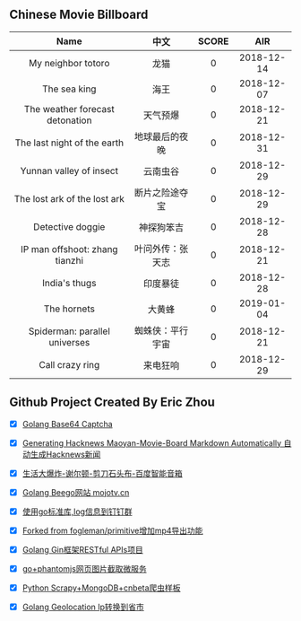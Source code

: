 ## Chinese Movie Billboard
|   Name          | 中文           | SCORE   |  AIR|
|:-------------:|:-------------:| :-----:|:-----:|
|My neighbor totoro | 龙猫 |0| 2018-12-14|
|The sea king | 海王 |0| 2018-12-07|
|The weather forecast detonation | 天气预爆 |0| 2018-12-21|
|The last night of the earth | 地球最后的夜晚 |0| 2018-12-31|
|Yunnan valley of insect | 云南虫谷 |0| 2018-12-29|
|The lost ark of the lost ark | 断片之险途夺宝 |0| 2018-12-29|
|Detective doggie | 神探狗笨吉 |0| 2018-12-28|
|IP man offshoot: zhang tianzhi | 叶问外传：张天志 |0| 2018-12-21|
|India&#39;s thugs | 印度暴徒 |0| 2018-12-28|
|The hornets | 大黄蜂 |0| 2019-01-04|
|Spiderman: parallel universes | 蜘蛛侠：平行宇宙 |0| 2018-12-21|
|Call crazy ring | 来电狂响 |0| 2018-12-29|


## Github Project Created By Eric Zhou

- [x] [Golang Base64 Captcha](https://github.com/mojocn/base64Captcha)
- [x] [Generating Hacknews Maoyan-Movie-Board Markdown Automatically 自动生成Hacknews新闻](https://github.com/dejavuzhou/md-genie)
- [x] [生活大爆炸-谢尔顿-剪刀石头布-百度智能音箱](https://github.com/mojocn/dueros-bang-game)
- [x] [Golang Beego网站 mojotv.cn](https://github.com/mojocn/www.mojotv.cn)
- [x] [使用go标准库,log信息到钉钉群](https://github.com/mojocn/dooger)
- [x] [Forked from fogleman/primitive增加mp4导出功能](https://github.com/mojocn/primitive)
- [x] [Golang Gin框架RESTful APIs项目](https://github.com/JJJJJJJerk/ezier-golang-web-api-framework)
- [x] [go+phantomjs网页图片截取微服务](https://github.com/mojocn/screen_shot)
- [x] [Python Scrapy+MongoDB+cnbeta爬虫样板](https://github.com/mojocn/scrapy_mongodb_boilerplate_cnbeta)
- [x] [Golang Geolocation Ip转换到省市](https://github.com/mojocn/ip2location)





